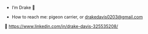 - I’m Drake 👋

- How to reach me: pigeon carrier, or drakedavis0203@gmail.com
  
 👀 https://www.linkedin.com/in/drake-davis-325535208/

 



